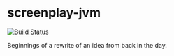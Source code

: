 screenplay-jvm
==============
[![Build Status](https://travis-ci.org/screenplay/screenplay-jvm.png)](https://travis-ci.org/screenplay/screenplay-jvm)

Beginnings of a rewrite of an idea from back in the day.
